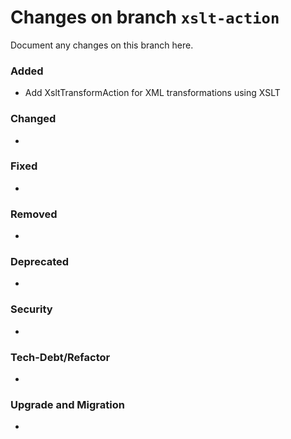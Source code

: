 # Changes on branch `xslt-action`
Document any changes on this branch here.
### Added
- Add XsltTransformAction for XML transformations using XSLT 

### Changed
- 

### Fixed
- 

### Removed
- 

### Deprecated
- 

### Security
- 

### Tech-Debt/Refactor
- 

### Upgrade and Migration
- 
